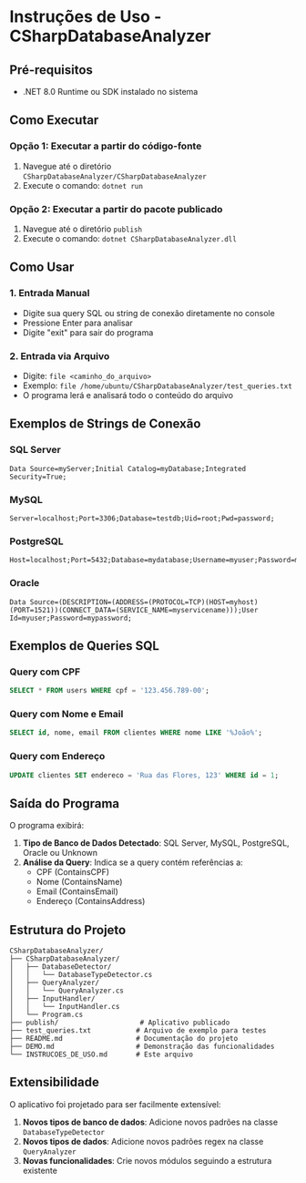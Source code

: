 # Instruções de Uso - CSharpDatabaseAnalyzer

## Pré-requisitos
- .NET 8.0 Runtime ou SDK instalado no sistema

## Como Executar

### Opção 1: Executar a partir do código-fonte
1. Navegue até o diretório `CSharpDatabaseAnalyzer/CSharpDatabaseAnalyzer`
2. Execute o comando: `dotnet run`

### Opção 2: Executar a partir do pacote publicado
1. Navegue até o diretório `publish`
2. Execute o comando: `dotnet CSharpDatabaseAnalyzer.dll`

## Como Usar

### 1. Entrada Manual
- Digite sua query SQL ou string de conexão diretamente no console
- Pressione Enter para analisar
- Digite "exit" para sair do programa

### 2. Entrada via Arquivo
- Digite: `file <caminho_do_arquivo>`
- Exemplo: `file /home/ubuntu/CSharpDatabaseAnalyzer/test_queries.txt`
- O programa lerá e analisará todo o conteúdo do arquivo

## Exemplos de Strings de Conexão

### SQL Server
```
Data Source=myServer;Initial Catalog=myDatabase;Integrated Security=True;
```

### MySQL
```
Server=localhost;Port=3306;Database=testdb;Uid=root;Pwd=password;
```

### PostgreSQL
```
Host=localhost;Port=5432;Database=mydatabase;Username=myuser;Password=mypassword;
```

### Oracle
```
Data Source=(DESCRIPTION=(ADDRESS=(PROTOCOL=TCP)(HOST=myhost)(PORT=1521))(CONNECT_DATA=(SERVICE_NAME=myservicename)));User Id=myuser;Password=mypassword;
```

## Exemplos de Queries SQL

### Query com CPF
```sql
SELECT * FROM users WHERE cpf = '123.456.789-00';
```

### Query com Nome e Email
```sql
SELECT id, nome, email FROM clientes WHERE nome LIKE '%João%';
```

### Query com Endereço
```sql
UPDATE clientes SET endereco = 'Rua das Flores, 123' WHERE id = 1;
```

## Saída do Programa

O programa exibirá:
1. **Tipo de Banco de Dados Detectado**: SQL Server, MySQL, PostgreSQL, Oracle ou Unknown
2. **Análise da Query**: Indica se a query contém referências a:
   - CPF (ContainsCPF)
   - Nome (ContainsName)
   - Email (ContainsEmail)
   - Endereço (ContainsAddress)

## Estrutura do Projeto

```
CSharpDatabaseAnalyzer/
├── CSharpDatabaseAnalyzer/
│   ├── DatabaseDetector/
│   │   └── DatabaseTypeDetector.cs
│   ├── QueryAnalyzer/
│   │   └── QueryAnalyzer.cs
│   ├── InputHandler/
│   │   └── InputHandler.cs
│   └── Program.cs
├── publish/                    # Aplicativo publicado
├── test_queries.txt           # Arquivo de exemplo para testes
├── README.md                  # Documentação do projeto
├── DEMO.md                    # Demonstração das funcionalidades
└── INSTRUCOES_DE_USO.md       # Este arquivo
```

## Extensibilidade

O aplicativo foi projetado para ser facilmente extensível:

1. **Novos tipos de banco de dados**: Adicione novos padrões na classe `DatabaseTypeDetector`
2. **Novos tipos de dados**: Adicione novos padrões regex na classe `QueryAnalyzer`
3. **Novas funcionalidades**: Crie novos módulos seguindo a estrutura existente


